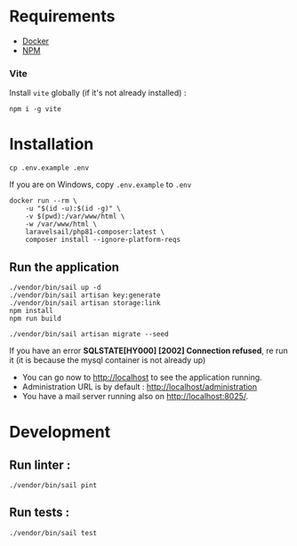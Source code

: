 # Requirements

- [Docker](https://www.docker.com/)
- [NPM](https://docs.npmjs.com/downloading-and-installing-node-js-and-npm)

### Vite

Install `vite` globally (if it's not already installed) :

```shell
npm i -g vite
```

# Installation

```shell
cp .env.example .env
```

If you are on Windows, copy `.env.example` to `.env`

```shell
docker run --rm \
    -u "$(id -u):$(id -g)" \
    -v $(pwd):/var/www/html \
    -w /var/www/html \
    laravelsail/php81-composer:latest \
    composer install --ignore-platform-reqs
```

## Run the application

```shell
./vendor/bin/sail up -d
./vendor/bin/sail artisan key:generate
./vendor/bin/sail artisan storage:link
npm install
npm run build
```

```shell
./vendor/bin/sail artisan migrate --seed
```

If you have an error **SQLSTATE[HY000] [2002] Connection refused**, re run it (it is because the mysql container is not already up)

- You can go now to [http://localhost](http://localhost) to see the application running.
- Administration URL is by default : [http://localhost/administration](http://localhost/administration)
- You have a mail server running also on [http://localhost:8025/](http://localhost:8025/).

# Development

## Run linter :

````shell
./vendor/bin/sail pint
````

## Run tests :

````shell
./vendor/bin/sail test
````
